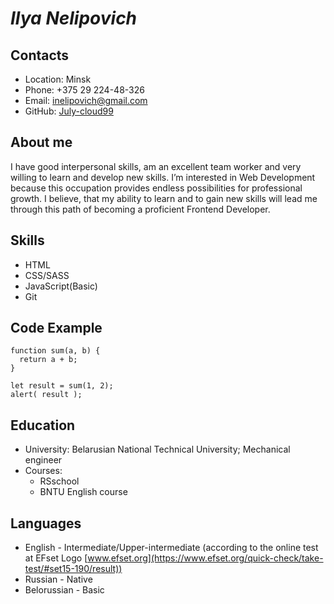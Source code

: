 # ***Ilya Nelipovich***
## **Contacts**
* Location: Minsk
* Phone: +375 29 224-48-326
* Email: inelipovich@gmail.com
* GitHub: [July-cloud99](https://github.com/July-cloud99)
## **About me**
 I have good interpersonal skills, am an excellent team worker and very willing to learn and develop new skills. I’m interested in Web Development because this occupation provides endless possibilities for professional growth. I believe, that my ability to learn and to gain new skills will lead me through this path of becoming a proficient Frontend Developer.
 ## **Skills** 
 * HTML
 * CSS/SASS
 * JavaScript(Basic)
 * Git
## **Code Example**
```
function sum(a, b) {
  return a + b;
}

let result = sum(1, 2);
alert( result );
```
## **Education**
* University: Belarusian National Technical University; Mechanical engineer
* Courses:
   * RSschool
   * BNTU English course
## **Languages**
*  English - Intermediate/Upper-intermediate (according to the online test at EFset Logo [www.efset.org](https://www.efset.org/quick-check/take-test/#set15-190/result))
* Russian - Native
* Belorussian - Basic